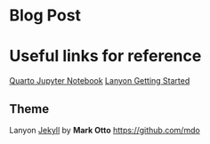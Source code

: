 # Blog Post

# Useful links for reference
[Quarto Jupyter Notebook](https://quarto.org/docs/get-started/hello/jupyter.html)
[Lanyon Getting Started](https://www.nikhita.dev/build-blog-using-github-jekyll)
 
## Theme
Lanyon [Jekyll](http://jekyllrb.com) by **Mark Otto** <https://github.com/mdo>
